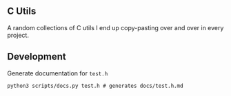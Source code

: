 C Utils
---

A random collections of C utils I end up copy-pasting over and over in every 
project.



## Development

Generate documentation for `test.h`

```shell
python3 scripts/docs.py test.h # generates docs/test.h.md
```
